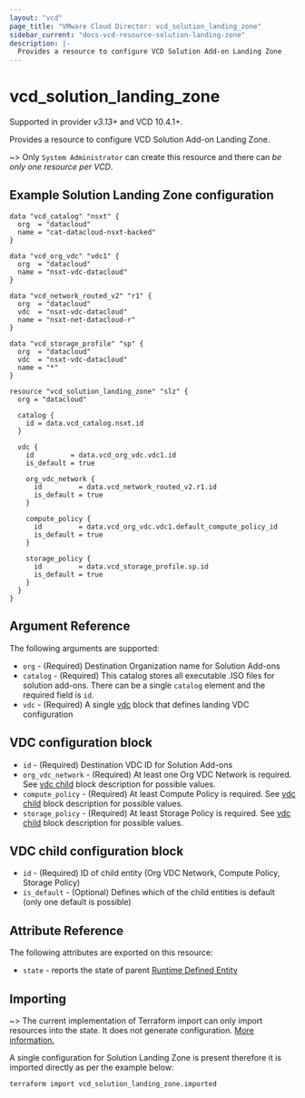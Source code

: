 ```yaml
---
layout: "vcd"
page_title: "VMware Cloud Director: vcd_solution_landing_zone"
sidebar_current: "docs-vcd-resource-solution-landing-zone"
description: |-
  Provides a resource to configure VCD Solution Add-on Landing Zone
---
```


# vcd\_solution\_landing\_zone

Supported in provider *v3.13+* and VCD 10.4.1+.

Provides a resource to configure VCD Solution Add-on Landing Zone.

~> Only `System Administrator` can create this resource and there can *be only one resource per VCD*.

## Example Solution Landing Zone configuration

```hcl
data "vcd_catalog" "nsxt" {
  org  = "datacloud"
  name = "cat-datacloud-nsxt-backed"
}

data "vcd_org_vdc" "vdc1" {
  org  = "datacloud"
  name = "nsxt-vdc-datacloud"
}

data "vcd_network_routed_v2" "r1" {
  org  = "datacloud"
  vdc  = "nsxt-vdc-datacloud"
  name = "nsxt-net-datacloud-r"
}

data "vcd_storage_profile" "sp" {
  org  = "datacloud"
  vdc  = "nsxt-vdc-datacloud"
  name = "*"
}

resource "vcd_solution_landing_zone" "slz" {
  org = "datacloud"

  catalog {
    id = data.vcd_catalog.nsxt.id
  }

  vdc {
    id         = data.vcd_org_vdc.vdc1.id
    is_default = true

    org_vdc_network {
      id         = data.vcd_network_routed_v2.r1.id
      is_default = true
    }

    compute_policy {
      id         = data.vcd_org_vdc.vdc1.default_compute_policy_id
      is_default = true
    }

    storage_policy {
      id         = data.vcd_storage_profile.sp.id
      is_default = true
    }
  }
}
```

## Argument Reference

The following arguments are supported:

* `org` - (Required) Destination Organization name for Solution Add-ons
* `catalog` - (Required) This catalog stores all executable .ISO files for solution add-ons. There
  can be a single `catalog` element and the required field is `id`.
* `vdc` - (Required)  A single [vdc](#vdc) block that defines landing VDC configuration

<a id="vdc"></a>
## VDC configuration block

* `id` - (Required) Destination VDC ID for Solution Add-ons
* `org_vdc_network` - (Required) At least one Org VDC Network is required. See [vdc
  child](#vdc-child) block description for possible values.
* `compute_policy` - (Required) At least Compute Policy is required. See [vdc child](#vdc-child)
  block description for possible values.
* `storage_policy` - (Required) At least Storage Policy is required. See [vdc child](#vdc-child)
  block description for possible values.


<a id="vdc-child"></a>
## VDC child configuration block

* `id` - (Required) ID of child entity (Org VDC Network, Compute Policy, Storage Policy)
* `is_default` - (Optional) Defines which of the child entities is default (only one default is
  possible)

## Attribute Reference

The following attributes are exported on this resource:

* `state` - reports the state of parent [Runtime Defined
  Entity](/providers/vmware/vcd/latest/docs/resources/rde)

## Importing

~> The current implementation of Terraform import can only import resources into the state.
It does not generate configuration. [More information.](https://www.terraform.io/docs/import/)

A single configuration for Solution Landing Zone is present therefore it is imported directly as per
the example below:

```
terraform import vcd_solution_landing_zone.imported
```

[docs-import]: https://www.terraform.io/docs/import/